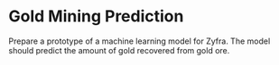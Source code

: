 # Gold Mining Prediction
Prepare a prototype of a machine learning model for Zyfra. The model should predict the amount of gold recovered from gold ore. 
